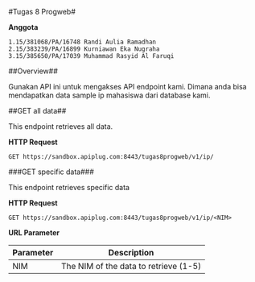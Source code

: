 #Tugas 8 Progweb#

**Anggota**

	1.15/381068/PA/16748 Randi Aulia Ramadhan
	2.15/383239/PA/16899 Kurniawan Eka Nugraha
	3.15/385650/PA/17039 Muhammad Rasyid Al Faruqi

##Overview##

Gunakan API ini untuk mengakses API endpoint kami. Dimana anda bisa mendapatkan data sample ip mahasiswa dari database kami.

##GET all data##

This endpoint retrieves all data.

**HTTP Request**

    GET https://sandbox.apiplug.com:8443/tugas8progweb/v1/ip/
  

###GET specific data###

This endpoint retrieves specific data 

**HTTP Request**

    GET https://sandbox.apiplug.com:8443/tugas8progweb/v1/ip/<NIM>

**URL Parameter**

 Parameter     | Description                       
 ------------- | ---------------------------------
 NIM           | The NIM of the data to retrieve (1-5)



